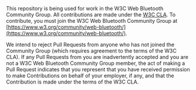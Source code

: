 This repository is being used for work in the W3C Web Bluetooth Community Group.
All contributions are made under the
[W3C CLA](https://www.w3.org/community/about/agreements/cla/).
To contribute, you must join the W3C Web Bluetooth Community Group at
[https://www.w3.org/community/web-bluetooth/](https://www.w3.org/community/web-bluetooth/).

We intend to reject Pull Requests from anyone who has not joined the Community Group
(which requires agreement to the terms of the W3C CLA).
If any Pull Requests from you are inadvertently accepted and
you are not a W3C Web Bluetooth Community Group member,
the act of making a Pull Request indicates that you represent that
you have received permission to make Contributions on behalf of your employer, if any, and
that the Contribution is made under the terms of the W3C CLA.

